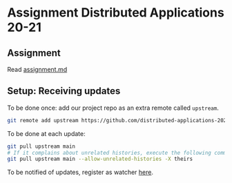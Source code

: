 # Assignment Distributed Applications 20-21

## Assignment

Read [assignment.md](assignment/assignment.md)

## Setup: Receiving updates

To be done once: add our project repo as an extra remote called `upstream`.

```bash
git remote add upstream https://github.com/distributed-applications-2021/assignment2021-v2
```

To be done at each update:

```bash
git pull upstream main
# If it complains about unrelated histories, execute the following command:
git pull upstream main --allow-unrelated-histories -X theirs
```

To be notified of updates, register as watcher [here](https://github.com/distributed-applications-2021/assignment2021-v2).
